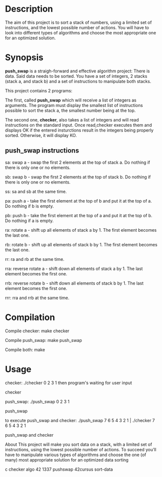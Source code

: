 # Description

The aim of this project is to sort a stack of numbers, using a limited set of instructions, and the lowest possible number of actions. You will have to look into different types of algorithms and choose the most appropriate one for an optimized solution.

# Synopsis
**push_swap** is a straigh-forward and effective algorithm project: There is data. Said data needs to be sorted.
You have a set of integers, 2 stacks (stack a, and stack b) and a set of instructions to manipulate both stacks.

This project contains 2 programs:

The first, called **push_swap** which will receive a list of integers as arguments. The program must display the smallest list of instructions possible to sort the stack a, the smallest number being at the top.

The second one, **checker**, also takes a list of integers and will read instructions on the standard input. Once read,checker executes them and displays OK if the entered insturctions result in the integers being properly sorted. Otherwise, it will display KO.

## push_swap instructions
sa: swap a - swap the first 2 elements at the top of stack a. Do nothing if there is only one or no elements.

sb: swap b - swap the first 2 elements at the top of stack b. Do nothing if there is only one or no elements.

ss: sa and sb at the same time.

pa: push a - take the first element at the top of b and put it at the top of a. Do nothing if b is empty.

pb: push b - take the first element at the top of a and put it at the top of b. Do nothing if a is empty.

ra: rotate a - shift up all elements of stack a by 1. The first element becomes the last one.

rb: rotate b - shift up all elements of stack b by 1. The first element becomes the last one.

rr: ra and rb at the same time.

rra: reverse rotate a - shift down all elements of stack a by 1. The last element becomes the first one.

rrb: reverse rotate b - shift down all elements of stack b by 1. The last element becomes the first one.

rrr: rra and rrb at the same time.

# Compilation
Compile checker: make checker

Compile push_swap: make push_swap

Compile both: make

# Usage
checker: ./checker 0 2 3 1 then program's waiting for user input

checker

push_swap: ./push_swap 0 2 3 1

push_swap

to execute push_swap and checker: ./push_swap 7 6 5 4 3 2 1 | ./checker 7 6 5 4 3 2 1

push_swap and checker

About
This project will make you sort data on a stack, with a limited set of instructions, using the lowest possible number of actions. To succeed you’ll have to manipulate various types of algorithms and choose the one (of many) most appropriate solution for an optimized data sorting

c checker algo 42 1337 pushswap 42cursus sort-data
